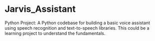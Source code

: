 # Jarvis_Assistant

Python Project:
A Python codebase for building a basic voice assistant using speech recognition and text-to-speech libraries.
This could be a learning project to understand the fundamentals.
